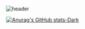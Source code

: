 

![header](https://capsule-render.vercel.app/api?type=rounded&color=timeGradient&text=Welcome%20to%20SIK's%20GitHub%20👋&animation=twinkling&fontSize=40&fontAlignY=50&fontAlign=50&height=180)

[![Anurag's GitHub stats-Dark](https://github-readme-stats.vercel.app/api?username=SeoJaeSik&show_icons=true&theme=dark#gh-dark-mode-only)](https://github.com/anuraghazra/github-readme-stats#gh-dark-mode-only)
